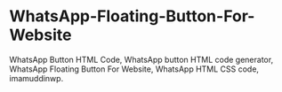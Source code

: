 # WhatsApp-Floating-Button-For-Website
WhatsApp Button HTML Code, WhatsApp button HTML code generator, WhatsApp Floating Button For Website, WhatsApp HTML CSS code, imamuddinwp.
